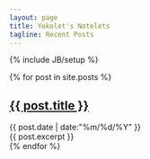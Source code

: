 ```yaml
---
layout: page
title: Yokolet's Notelets
tagline: Recent Posts
---
```

{% include JB/setup %}

{% for post in site.posts %}
  <div class="posts">
    <h2 class="title"><a href="{{ post.url }}">{{ post.title }}</a></h2>
    <div id="aside"><span>{{ post.date | date:"%m/%d/%Y" }}</span></div>
    {{ post.excerpt }}
  </div>
{% endfor %}
